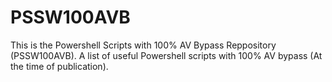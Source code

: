 # PSSW100AVB
This is the Powershell Scripts with 100% AV Bypass Reppository (PSSW100AVB).
A list of useful Powershell scripts with 100% AV bypass (At the time of publication). 
